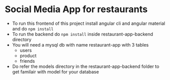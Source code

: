 # Social Media App for restaurants

- To run this frontend of this project install angular cli and angular material and do `npm install`
- To run the backend do `npm install` inside restaurant-app-backend directory
- You will need a mysql db with name restaurant-app with 3 tables
  -  users
  -  product
  -  friends
- Do refer the models directory in the restaurant-app-backend folder to get familair with model for your database 
